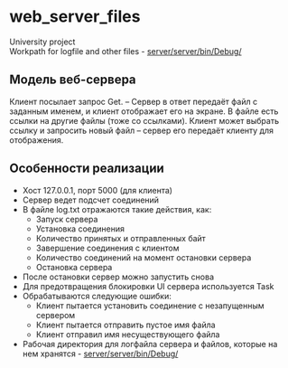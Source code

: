 # web_server_files
University project  
Workpath for logfile and other files - [server/server/bin/Debug/](https://github.com/polinch/web_server_files/tree/master/server/server/bin/Debug)

## Модель веб-сервера
Клиент посылает запрос Get. – Сервер в ответ передаёт файл с заданным
именем, и клиент отображает его на экране. В файле есть ссылки на другие файлы (тоже со ссылками). Клиент может выбрать ссылку и запросить
новый файл – сервер его передаёт клиенту для отображения.

## Особенности реализации
* Хост 127.0.0.1, порт 5000 (для клиента)
* Сервер ведет подсчет соединений
* В файле log.txt отражаются такие действия, как:
  * Запуск сервера
  * Установка соединения
  * Количество принятых и отправленных байт
  * Завершение соединения с клиентом
  * Количество соединений на момент остановки сервера
  * Остановка сервера
* После остановки сервер можно запустить снова
* Для предотвращения блокировки UI сервера используется Task
* Обрабатываются следующие ошибки:
  * Клиент пытается установить соединение с незапущенным сервером
  * Клиент пытается отправить пустое имя файла
  * Клиент отправил имя несуществующего файла
* Рабочая директория для логфайла сервера и файлов, которые на нем хранятся - [server/server/bin/Debug/](https://github.com/polinch/web_server_files/tree/master/server/server/bin/Debug)
